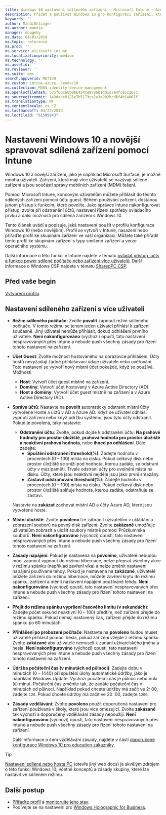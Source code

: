 ```yaml
---
title: Windows 10 nastavení sdíleného zařízení – Microsoft Intune – Azure | Dokumentace Microsoftu
description: Přidat a používat Windows 10 pro konfiguraci zařízení, které jsou sdílená nebo použít víc uživatelů v Microsoft Intune. Zobrazit seznam všech nastavení a co dělají na zařízeních, včetně Microsoft Surface. Řídit účty hostů, Správa účtů a odstranit neaktivní účty, povolit nebo zakázat ukládání do místního úložiště, nastavení napájení a režimu spánku možnosti, vyberte při aktualizace jsou nainstalovány a používat zařízení v prostředí education v profilu konfigurace zařízení.
keywords: ''
author: MandiOhlinger
ms.author: mandia
manager: dougeby
ms.date: 04/01/2019
ms.topic: reference
ms.prod: ''
ms.service: microsoft-intune
ms.localizationpriority: medium
ms.technology: ''
ms.assetid: ''
ms.reviewer: ''
ms.suite: ems
search.appverid: MET150
ms.custom: intune-azure; seodec18
ms.collection: M365-identity-device-management
ms.openlocfilehash: 535f66c68b066454ce9706b1dd1d7a4fce5c265c
ms.sourcegitcommit: 143dade9125e7b5173ca2a3a902bcd6f4b14067f
ms.translationtype: MT
ms.contentlocale: cs-CZ
ms.lasthandoff: 04/23/2019
ms.locfileid: "61505943"
---
```

# <a name="windows-10-and-later-settings-to-manage-shared-devices-using-intune"></a>Nastavení Windows 10 a novější spravovat sdílená zařízení pomocí Intune

Windows 10 a novější zařízení, jako je například Microsoft Surface, je možné mnoha uživateli. Zařízení, která mají více uživatelů se nazývají sdílené zařízení a jsou součástí správy mobilních zařízení (MDM) řešení.

Pomocí Microsoft Intune, koncovým uživatelům můžete přihlásit do těchto sdílených zařízení pomocí účtu guest. Během používání zařízení, dostanou jenom přístup k funkcím, které povolíte. Jako správce Intune nakonfigurovat přístup, zvolte při odstranění účtů, nastavení řízení spotřeby ovládacího prvku a další možnosti pro sdílená zařízení s Windows 10.

Tento článek uvádí a popisuje, jaká nastavení použít v profilu konfigurace Windows 10 (nebo novějším). Profil se vytvoří v Intune, nasazení nebo přiřaďte profil ke skupinám zařízení ve vaší organizaci. Můžete také přiřadit tento profil ke skupinám zařízení s typy smíšené zařízení a verze operačního systému.

Další informace o této funkci v Intune najdete v tématu [ovládat přístup, účty a funkce power sdílené počítače nebo zařízení více uživatelů](shared-user-device-settings.md). Další informace o Windows CSP najdete v tématu [SharedPC CSP](https://docs.microsoft.com/windows/client-management/mdm/sharedpc-csp).

## <a name="before-your-begin"></a>Před vaše begin

[Vytvoření profilu](shared-user-device-settings.md).

## <a name="shared-multi-user-device-settings"></a>Nastavení sdíleného zařízení s více uživateli

- **Režim sdíleného počítače**: Zvolte **povolit** zapnout režim sdíleného počítače. V tomto režimu se jenom jeden uživatel přihlásí k zařízení současně. Jiný uživatel nemůže přihlásit, dokud odhlášení prvního uživatele. **Není nakonfigurováno** (výchozí) opustí, tato nastavení nespravovaných přes Intune a nebude push všechny zásady pro řízení tohoto nastavení na zařízení.
- **Účet Guest**: Zvolte možnost hostovaného na obrazovce přihlášení. Účty hostů nevyžadují žádné přihlašovací údaje uživatele nebo ověřování. Toto nastavení se vytvoří nový místní účet pokaždé, když se používá. Možnosti:
  - **Host**: Vytvoří účet guest místně na zařízení.
  - **Domény**: Vytvoří účet hostovaný v Azure Active Directory (AD).
  - **Host a domény**: Vytvoří účet guest místně na zařízení a v Azure Active Directory (AD).
- **Správa účtů**: Nastavte na **povolit** automaticky odstranit místní účty vytvořené Hosté a účtů v AD a Azure AD. Když se uživatel odhlásí vypnutí zařízení nebo když údržbu systému, jsou tyto účty odstranit. Pokud je povolená, taky nastavte:
  - **Odstranění účtu**: Zvolte, pokud dojde k odstranění účtu: **Na prahové hodnoty pro prostor úložiště**, **prahová hodnota pro prostor úložiště a neaktivní prahová hodnota**, nebo **ihned po odhlášení**. Dále zadejte:
    - **Spuštění odstranění threshold(%)**: Zadejte hodnotu v procentech (0 – 100) místa na disku. Pokud celkový disk nebo prostor úložiště se sníží pod hodnota, kterou zadáte, se odstraní účty v mezipaměti. Trvale odstraní účty pro uvolnění místa na disku. Účty, které jsou neaktivní nejdéle jsou jako první smazány.
    - **Zastavit odstraňování threshold(%)**: Zadejte hodnotu v procentech (0 – 100) místa na disku. Pokud celkový disk nebo prostor úložiště splňuje hodnota, kterou zadáte, odstraňuje se zastaví.

  Nastavte na **zakázat** zachovat místní AD a účty Azure AD, které jsou vytvořené hosté.

- **Místní úložiště**: Zvolte **povoleno** lze zabránit uživatelům v ukládání a zobrazení souborů na pevný disk zařízení. Zvolte **zakázané** umožňuje uživatelům zobrazit a uložit soubory místně pomocí Průzkumníka souborů. **Není nakonfigurováno** (výchozí) opustí, tato nastavení nespravovaných přes Intune a nebude push všechny zásady pro řízení tohoto nastavení na zařízení.
- **Zásady napájení**: Pokud je nastavena na **povoleno**, uživatelé nebudou moci zapnout vypnout do režimu hibernace, nelze přepsat všechny akce v režimu spánku (například zavření víka) a nelze změnit nastavení napájení používané tehdy. Pokud je nastavena na **zakázané**, uživatelé můžete zařízení do režimu hibernace, můžete zavření krytu do režimu spánku, zařízení a měnit nastavení napájení používané tehdy. **Není nakonfigurováno** (výchozí) opustí, tato nastavení nespravovaných přes Intune a nebude push všechny zásady pro řízení tohoto nastavení na zařízení.
- **Přejít do režimu spánku vypršení časového limitu (v sekundách)**: Zadejte počet sekund neaktivní (0 – 100) předtím, než zařízení přejde do režimu spánku. Pokud nemají nastavený čas, zařízení přejde do režimu spánku po 60 minutách.
- **Přihlášení po probuzení počítače**: Nastavte na **povoleno** budou muset uživatelé přihlásit pomocí hesla, pokud zařízení vzejde z režimu spánku. Zvolte **zakázané** aby uživatelé nemuseli k zadání uživatelského jména a hesla. **Není nakonfigurováno** (výchozí) opustí, tato nastavení nespravovaných přes Intune a nebude push všechny zásady pro řízení tohoto nastavení na zařízení.
- **Údržba počáteční čas (v minutách od půlnoci)**: Zadejte dobu v minutách (0 – 1440) při spuštění úlohy automatické údržby, jako je například Windows Update. Výchozí počáteční čas je půlnoc nebo nula (`0`) minut. Počáteční čas změníte tak, že zadáte počáteční čas v minutách od půlnoci. Například pokud chcete údržby má začít ve 2: 00, zadejte `120`. Pokud chcete údržby má začít ve 20: 00, zadejte `1200`.
- **Zásady vzdělávání**: Zvolte **povoleno** použít doporučená nastavení pro zařízení používaná v školy, které jsou více omezující. Zvolte **zakázané** tak výchozí a doporučený vzdělávání zásady nepoužijí. **Není nakonfigurováno** (výchozí) opustí, tato nastavení nespravovaných přes Intune a nebude push všechny zásady pro řízení tohoto nastavení na zařízení.

  Další informace o čem vzdělávání zásady, najdete v části [doporučené konfigurace Windows 10 pro education zákazníky](https://docs.microsoft.com/education/windows/configure-windows-for-education).

> [!TIP]
> [Nastavení sdílené nebo hosta PC](https://docs.microsoft.com/windows/configuration/set-up-shared-or-guest-pc) (otevře jiný web docs) je skvělým zdrojem o této funkci Windows 10, včetně konceptů a zásady skupiny, které lze nastavit ve sdíleném režimu.

## <a name="next-steps"></a>Další postup

- [Přiřaďte profil](device-profile-assign.md) a [monitorujte jeho stav](device-profile-monitor.md).
- Podívejte se na nastavení pro [Windows Holographic for Business](shared-user-device-settings-windows-holographic.md).
